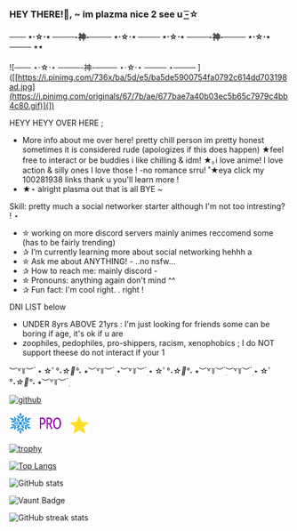 ### HEY THERE!💜, ~ im plazma nice 2 see u  -͟͟͞☆
#### ─── ⋆⋅☆⋅⋆ ────-神-──── ⋆⋅☆⋅⋆ ──── ⋆⋅☆⋅⋆ ────-神-──── ⋆⋅☆⋅⋆ ──── ⋆⋆
![─── ⋆⋅☆⋅⋆ ────-神-──── ⋆⋅☆⋅⋆ ──── ⋆──── ]([[https://i.pinimg.com/736x/ba/5d/e5/ba5de5900754fa0792c614dd703198ad.jpg](https://i.pinimg.com/originals/67/7b/ae/677bae7a40b03ec5b65c7979c4bb4c80.gif)](])

HEYY HEYY OVER HERE ;
- More info about me over here! 
pretty chill person im pretty honest sometimes it is considered rude (apologizes if this does happen)
★feel free to interact or be buddies i like chilling & idm!
★｡i love anime! I love action & silly ones I love those ! -no romance srru!
˚★eya click my 100281938 links thank u you'll learn more !
- ★⋆ alright plasma out that is all BYE ~ 

Skill: pretty much a social networker starter although I'm not too intresting? ! ⋆

- ✮  working on more discord servers mainly animes reccomend some (has to be fairly trending) 
- ✰ I’m currently learning more about social networking hehhh a
- ✮ Ask me about ANYTHING! - ..no nsfw... 
- ✰ How to reach me: mainly discord - 
- ✮ Pronouns: anything again don't mind ^^ 
- ✰ Fun fact: I'm cool right. . right ! 

DNI LIST below 
- UNDER 8yrs ABOVE 21yrs : I'm just looking for friends some can be boring if age, it's ok if u are
- zoophiles, pedophiles, pro-shippers, racism, xenophobics ; I do NOT support theese do not interact if your 1

︶꒷꒦︶ ๋࣭ ⭑ ☆ﾟ°˖*☆ﾟ°˖*  ⭑︶꒷꒦︶ ๋࣭ ⭑︶꒷꒦︶ ๋࣭ ⭑ ☆ﾟ°˖*☆ﾟ°˖*  ⭑︶꒷꒦︶ ๋࣭︶꒷꒦︶ ๋࣭ ⭑ ☆ﾟ°˖*☆ﾟ°˖*  ⭑︶꒷꒦︶ ๋࣭ 


[<img src='https://cdn.jsdelivr.net/npm/simple-icons@3.0.1/icons/github.svg' alt='github' height='40'>](https://github.com/Pl4zum8tic-n2gare)  

<a href='https://archiveprogram.github.com/'><img src='https://raw.githubusercontent.com/acervenky/animated-github-badges/master/assets/acbadge.gif' width='40' height='40'></a> <a href='https://github.com/pricing'><img src='https://raw.githubusercontent.com/acervenky/animated-github-badges/master/assets/pro.gif' width='40' height='40'></a> <a href='https://stars.github.com/'><img src='https://raw.githubusercontent.com/acervenky/animated-github-badges/master/assets/starbadge.gif' width='35' height='35'></a> 

[![trophy](https://github-profile-trophy.vercel.app/?username=Pl4zum8tic-n2gare)](https://github.com/ryo-ma/github-profile-trophy)

[![Top Langs](https://github-readme-stats.vercel.app/api/top-langs/?username=Pl4zum8tic-n2gare)](https://github.com/anuraghazra/github-readme-stats)

![GitHub stats](https://github-readme-stats.vercel.app/api?username=Pl4zum8tic-n2gare&show_icons=true)  

![Vaunt Badge](https://api.vaunt.dev/v1/github/entities/Pl4zum8tic-n2gare/contributions?format=svg&private=false)  

![GitHub streak stats](https://streak-stats.demolab.com/?user=Pl4zum8tic-n2gare)  

